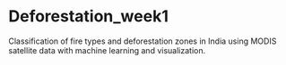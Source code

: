 # Deforestation_week1
Classification of fire types and deforestation zones in India using MODIS satellite data with machine learning and visualization.
